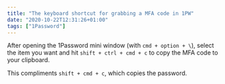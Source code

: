 ```yaml
---
title: "The keyboard shortcut for grabbing a MFA code in 1PW"
date: "2020-10-22T12:31:26+01:00"
tags: ["1Password"]
---
```


After opening the 1Password mini window (with `cmd + option + \`), select the
item you want and hit `shift + ctrl + cmd + c` to copy the MFA code to your
clipboard.

This compliments `shift + cmd + c`, which copies the password.
